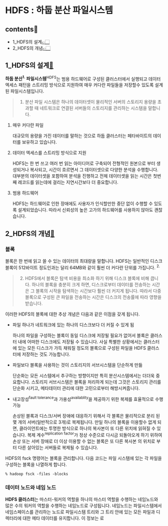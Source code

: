 # HDFS : 하둡 분산 파일시스템

## contents📝<a id="contents"></a>

* 1_HDFS의 설계[👉🏻](#1)
* 2_HDFS의 개념[👉🏻](#2)

## 1_HDFS의 설계[📝](#contents)<a id="1"></a>

**하둡 분산<sup>1.</sup> 파일시스템**<sup>HDFS</sup>는 범용 하드웨어로 구성된 클러스터에서 실행되고 데이터 엑세스 패턴을 스트리밍 방식으로 지원하여 매우 커다란 파일들을 저장할수 있도록 설계된 파일시스템입니다.

> 1. 분산 파일 시스템은 하나의 데이터셋이 물리적인 서버의 스토리지 용량을 초과할 때 네트워크로 연결된 서버들의 스토리지를 관리하는 시스템을 말합니다.

1. 매우 커다란 파일

   대규모의 용량을 가진 데이터를 말하는 것으로 하둡 클러스터는 페타바이트의 데이터를 보유하고 있습니다.

2. 데이터 엑세스를 스트리밍 방식으로 지원

   HDFS는 한 번 쓰고 여러 번 읽는 아이디어로 구축되어 전형적인 원본으로 부터 생성되거나 복사되고, 시간이 흐르면서 그 데이터셋으로 다양한 분석을 수행합니다. 대부분의 데이터셋을 포함하여 분석을 진행하고 전체 데이터셋을 읽는 시간은 첫번째 레코드를 읽는데에 걸리는 지연시간보다 더 중요합니다. 

3. 범용 하드웨어

   HDFS는 하드웨어로 인한 장애에도 사용자가 인식할만한 중단 없이 수행할 수 있도록 설계되었습니다. 따라서 신뢰성의 높은 고가의 하드웨어를 사용하지 않아도 괜찮습니다.

## 2_HDFS의 개념[📝](#contents)<a id="2"></a>

### 블록

블록은 한 번에 읽고 쓸 수 있는 데이터의 최대량을 말합니다. HDFS는 일반적인 디스크 블록이 512바이트 정도인과는 달리 64MB와 같이 훨씬 더 커다란 단위를 가집니다. <sup>2.</sup>

> 2. HDFS에서 블록은 탐색 비용을 최소화 하기 위해 디스크 블록에 비해 큽니다. 하나의 블록을 충분히 크게 하면, 디스크로부터 데이터를 전송하는 시간은 그 블록의 시작을 탐색하는 시간보다 훨씬 더 커지게 됩니다. 따라서 다중 블록으로 구성된 큰 파일을 전송하는 시간은 디스크의 전송률에 따라 영향을 받습니다. 

이러한 HDFS의 블록에 대한 추상 개념은 다음과 같은 이점을 갖게 됩니다.

* 파일 하나가 네트워크에 있는 하나의 디스크보다 더 커질 수 있게 됨

  하나의 파일을 구성하는 블록이 동일 디스크에 저장될 필요가 없어서 블록은 클러스터 내에 어떠한 디스크에도 저장될 수 있습니다. 사실 특별한 상황에서는 클러스터에 있는 모든 디스크가 가득 채워질 정도의 블록으로 구성된 파일을 HDFS 클러스터에 저장하는 것도 가능합니다.

* 파일보다 블록을 사용하는 것이 스토리지의 서브시스템을 단순하게 만듦

   단순화는 모든 시스템에서 추구하는 방향이지만 특히 분산시스템에서는 더더욱 중요합니다. 스토리지 서브시스템은 블록을 처리하게 되는데 그것은 스토리지 관리를 단순화 시키고, 메타데이터 관리에 대한 고민으로부터 해방시켜줍니다. 

* 내고장성<sup>fault tolerance</sup>과 가용성<sup>availablity</sup>을 제공하기 위한 복제를 효율적으로 수행 가능

  손상된 블록과 디스크/서버 장애에 대응하기 위해서 각 블록은 물리적으로 분리 된 몇 개의 서버(일반적으로 3개)로 복제됩니다. 만일 하나의 블록을 이용할수 없게 되면, 클라이언트에는 투명한 방식으로 하나의 복사본이 또 다른 위치에 읽혀질 수 있습니다. 복제 계수<sup>replication factor</sup>가 정상 수준으로 다시금 되돌아오게 하기 위하여 손상 또는 서버 장애로 더 이상 이용할 수 없는 블록은 또 다른 복사본 의 위치로 부터 다른 살아있는 서버들로 복제될 수 있습니다. 

HDFS의 fsck 명령어는 블록을 관리합니다. 다음 코드는 파일 시스템에 있는 각 파일을 구성하는 블록을 나열하게 합니다.

```shell
% hadoop fsck -files -blocks
```

### 데이터 노드와 네임 노드

 **HDFS 클러스터**는 마스터-워커의 역할을 하나의 마스터 역할을 수행하는 네임노드와 많은 수의 워커의 역할을 수행하는 네임노드로 구성됩니다. 네임노드는 파일시스템에서 네임스페이스를 관리하는 노드로 파일시스템 트리와 그 트리 안에 있는 모든 파일과 디렉터리에 대한 메타 데이터를 유지합니다. 이 정보는 로 
